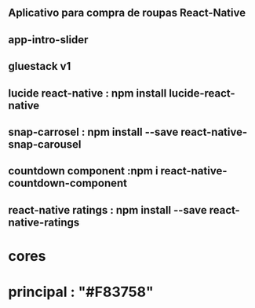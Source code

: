 ## Aplicativo para compra de roupas React-Native



## app-intro-slider
## gluestack v1
## lucide react-native : npm install lucide-react-native
## snap-carrosel : npm install --save react-native-snap-carousel
## countdown component :npm i react-native-countdown-component
## react-native ratings : npm install --save react-native-ratings
# cores
# principal : "#F83758"